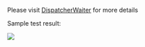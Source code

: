 Please visit [DispatcherWaiter](https://eagleboost.com/2021/11/02/Interactions-between-the-View-and-ViewModel/) for more details

Sample test result:

![](https://filedn.com/lCdMuPWubK2H86dRAWfspRh/BlogImages/AsyncInteraction.png)
